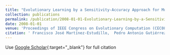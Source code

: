 ```yaml
---
title: "Evolutionary Learning by a Sensitivity-Accuracy Approach for Multi-class Problems"
collection: publications
permalink: /publication/2008-01-01-Evolutionary-Learning-by-a-Sensitivity-Accuracy-Approach-for-Multi-class-Problems
date: 2008-01-01
venue: 'Proceedings of IEEE Congress on Evolutionary Computation (CEC08)'
citation: ' Francisco José Martínez-Estudillo,  Pedro Antonio Gutiérrez,  César Hervás-Martínez,  Juan Carlos Fernández, &quot;Evolutionary Learning by a Sensitivity-Accuracy Approach for Multi-class Problems.&quot; Proceedings of IEEE Congress on Evolutionary Computation (CEC08), Vol. (), 2008, pp. 1581--1588.'
---
```

Use [Google Scholar](https://scholar.google.com/scholar?q=Evolutionary+Learning+by+a+Sensitivity+Accuracy+Approach+for+Multi+class+Problems){:target="_blank"} for full citation